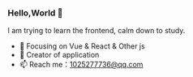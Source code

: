 ### Hello,World 👋

I am trying to learn the frontend, calm down to study.

- :orange_book: Focusing on Vue & React & Other js
- :hammer: Creator of application
- 📫 Reach me：1025277736@qq.com

<!--
**leftlevel/leftlevel** is a ✨ _special_ ✨ repository because its `README.md` (this file) appears on your GitHub profile.

Here are some ideas to get you started:

- 🔭 I’m currently working on ...
- 🌱 I’m currently learning ...
- 👯 I’m looking to collaborate on ...
- 🤔 I’m looking for help with ...
- 💬 Ask me about ...
- 📫 How to reach me: ...
- 😄 Pronouns: ...
- ⚡ Fun fact: ...
-->
